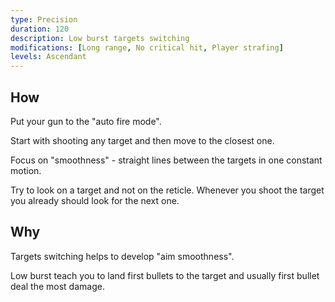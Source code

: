 ```yaml
---
type: Precision
duration: 120
description: Low burst targets switching
modifications: [Long range, No critical hit, Player strafing]
levels: Ascendant
---
```


## How

Put your gun to the "auto fire mode".

Start with shooting any target and then move to the closest one.

Focus on "smoothness" - straight lines between the targets in one constant motion.

Try to look on a target and not on the reticle. Whenever you shoot the target you already should look for the next one.

## Why

Targets switching helps to develop "aim smoothness".

Low burst teach you to land first bullets to the target and usually first bullet deal the most damage.
